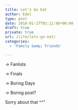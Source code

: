 ```yaml
---
title: Let’s Go Eat
author: Edel
type: post
date: 2010-01-27T02:12:08+00:00
draft: true
private: true
url: /life/lets-go-eat/
categories:
  - 'Family &amp; Friends'

---
```

-> Fanlists
  
-> Finals
  
-> Boring Days
  
-> Boring post?

Sorry about that ^^&#8221;

<ol class="footnote">
</ol>